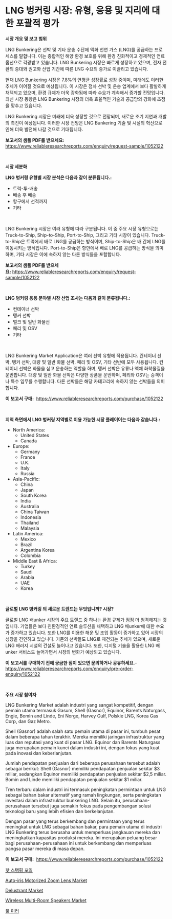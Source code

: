 <p><h1>LNG 벙커링 시장: 유형, 응용 및 지리에 대한 포괄적 평가</h1></p><p><strong>시장 개요 및 보고 범위</strong></p>
<p><p>LNG Bunkering은 선박 및 기타 운송 수단에 액화 천연 가스 (LNG)를 공급하는 프로세스를 말합니다. 이는 종합적인 해양 환경 보호를 위해 환경 친화적이고 경제적인 연료 옵션으로 각광받고 있습니다. LNG Bunkering 시장은 빠르게 성장하고 있으며, 전자 전환의 증대와 권고화 산업 기간에 따른 LNG 수요의 증가로 이끌리고 있습니다.</p><p>현재 LNG Bunkering 시장은 7.8%의 연평균 성장률로 성장 중이며, 미래에도 이러한 추세가 이어질 것으로 예상됩니다. 이 시장은 점차 선박 및 운송 업계에서 보다 활발하게 채택되고 있으며, 환경 규제가 더욱 강화됨에 따라 수요가 계속해서 증가할 전망입니다. 최신 시장 동향은 LNG Bunkering 시장의 더욱 효율적인 기술과 공급망의 강화에 초점을 맞추고 있습니다.</p><p>LNG Bunkering 시장은 미래에 더욱 성장할 것으로 전망되며, 새로운 초기 지연과 개발의 촉진이 예상됩니다. 이러한 시장 전망은 LNG Bunkering 기술 및 시설의 혁신으로 인해 더욱 발전해 나갈 것으로 기대됩니다.</p></p>
<p><strong>보고서의 샘플 PDF를 받으세요:</strong> <a href="https://www.reliableresearchreports.com/enquiry/request-sample/1052122">https://www.reliableresearchreports.com/enquiry/request-sample/1052122</a></p>
<p>&nbsp;</p>
<p><strong>시장 세분화</strong></p>
<p><strong>LNG 벙커링 유형별 시장 분석은 다음과 같이 분류됩니다.:</strong></p>
<p><ul><li>트럭-투-배송</li><li>배송 후 배송</li><li>항구에서 선적까지</li><li>기타</li></ul></p>
<p>&nbsp;</p>
<p><p>LNG Bunkering 시장은 여러 유형에 따라 구분됩니다. 이 중 주요 시장 유형으로는 Truck-to-Ship, Ship-to-Ship, Port-to-Ship, 그리고 기타 시장이 있습니다. Truck-to-Ship은 트럭에서 배로 LNG를 공급하는 방식이며, Ship-to-Ship은 배 간에 LNG를 이동시키는 방식입니다. Port-to-Ship은 항만에서 배로 LNG를 공급하는 방식을 의미하며, 기타 시장은 이에 속하지 않는 다른 방식들을 포함합니다.</p></p>
<p><strong>보고서의 샘플 PDF를 받으세요:</strong>&nbsp;<a href="https://www.reliableresearchreports.com/enquiry/request-sample/1052122">https://www.reliableresearchreports.com/enquiry/request-sample/1052122</a></p>
<p>&nbsp;</p>
<p><strong> LNG 벙커링 응용 분야별 시장 산업 조사는 다음과 같이 분류됩니다.:</strong></p>
<p><ul><li>컨테이너 선박</li><li>탱커 선박</li><li>벌크 및 일반 화물선</li><li>페리 및 OSV</li><li>기타</li></ul></p>
<p>&nbsp;</p>
<p><p>LNG Bunkering Market Application은 여러 선박 유형에 적용됩니다. 컨테이너 선박, 탱커 선박, 대량 및 일반 화물 선박, 페리 및 OSV, 기타 선반에 모두 사용됩니다. 컨테이너 선박은 화물을 싣고 운송하는 역할을 하며, 탱커 선박은 유류나 액체 화학물질을 운반합니다. 대량 및 일반 화물 선박은 다양한 상품을 운반하며, 페리와 OSV는 승객이나 특수 임무를 수행합니다. 다른 선박들은 해당 카테고리에 속하지 않는 선박들을 의미합니다.</p></p>
<p><strong>이 보고서 구매:</strong>&nbsp; <a href="https://www.reliableresearchreports.com/purchase/1052122">https://www.reliableresearchreports.com/purchase/1052122</a></p>
<p>&nbsp;</p>
<p><strong>지역 측면에서 LNG 벙커링 지역별로 이용 가능한 시장 플레이어는 다음과 같습니다.:</strong></p>
<p><ul>
    <li>
        North America:
        <ul>
            <li>United States</li>
            <li>Canada</li>
        </ul>
    </li>
    <li>
        Europe:
        <ul>
            <li>Germany</li>
            <li>France</li>
            <li>U.K.</li>
            <li>Italy</li>
            <li>Russia</li>
        </ul>
    </li>
    <li>
        Asia-Pacific:
        <ul>
            <li>China</li>
            <li>Japan</li>
            <li>South Korea</li>
            <li>India</li>
            <li>Australia</li>
            <li>China Taiwan</li>
            <li>Indonesia</li>
            <li>Thailand</li>
            <li>Malaysia</li>
        </ul>
    </li>
    <li>
        Latin America:
        <ul>
            <li>Mexico</li>
            <li>Brazil</li>
            <li>Argentina Korea</li>
            <li>Colombia</li>
        </ul>
    </li>
    <li>
        Middle East & Africa:
        <ul>
            <li>Turkey</li>
            <li>Saudi</li>
            <li>Arabia</li>
            <li>UAE</li>
            <li>Korea</li>
        </ul>
    </li>
    </ul></p>
<p>&nbsp;</p>
<p><strong>글로벌 LNG 벙커링 의 새로운 트렌드는 무엇입니까? 시장?</strong></p>
<p><p>글로벌 LNG 배unker 시장의 주요 트렌드 중 하나는 환경 규제가 점점 더 엄격해지는 것입니다. 기업들은 보다 친환경적인 연료 솔루션을 채택하고 LNG 배unker에 대한 수요가 증가하고 있습니다. 또한 LNG를 이용한 해운 및 조업 활동이 증가하고 있어 시장의 성장을 견인하고 있습니다. 기존의 선박들도 LNG로 재건되는 추세가 있으며, 새로운 LNG 배러지 시설의 건설도 늘어나고 있습니다. 또한, 디지털 기술을 활용한 LNG 배unker 서비스도 늘어가면서 시장의 변화가 예상되고 있습니다.</p></p>
<p><strong>이 보고서를 구매하기 전에 궁금한 점이 있으면 문의하거나 공유하세요.</strong>- <a href="https://www.reliableresearchreports.com/enquiry/pre-order-enquiry/1052122">https://www.reliableresearchreports.com/enquiry/pre-order-enquiry/1052122</a></p>
<p>&nbsp;</p>
<p><strong>주요 시장 참여자</strong></p>
<p><p>LNG Bunkering Market adalah industri yang sangat kompetitif, dengan pemain utama termasuk Gasum, Shell (Gasnor), Equinor, Barents Naturgass, Engie, Bomin and Linde, Eni Norge, Harvey Gulf, Polskie LNG, Korea Gas Corp, dan Gaz Metro.</p><p>Shell (Gasnor) adalah salah satu pemain utama di pasar ini, tumbuh pesat dalam beberapa tahun terakhir. Mereka memiliki jaringan infrastruktur yang luas dan reputasi yang kuat di pasar LNG. Equinor dan Barents Naturgass juga merupakan pemain kunci dalam industri ini, dengan fokus yang kuat pada inovasi dan keberlanjutan.</p><p>Jumlah pendapatan penjualan dari beberapa perusahaan tersebut adalah sebagai berikut: Shell (Gasnor) memiliki pendapatan penjualan sekitar $3 miliar, sedangkan Equinor memiliki pendapatan penjualan sekitar $2,5 miliar. Bomin and Linde memiliki pendapatan penjualan sekitar $1 miliar.</p><p>Tren terbaru dalam industri ini termasuk peningkatan permintaan untuk LNG sebagai bahan bakar alternatif yang ramah lingkungan, serta peningkatan investasi dalam infrastruktur bunkering LNG. Selain itu, perusahaan-perusahaan tersebut juga semakin fokus pada pengembangan solusi teknologi baru yang lebih efisien dan berkelanjutan.</p><p>Dengan pasar yang terus berkembang dan permintaan yang terus meningkat untuk LNG sebagai bahan bakar, para pemain utama di industri LNG Bunkering terus berusaha untuk memperluas jangkauan mereka dan meningkatkan kapasitas produksi mereka. Ini merupakan peluang besar bagi perusahaan-perusahaan ini untuk berkembang dan memperluas pangsa pasar mereka di masa depan.</p></p>
<p><strong>이 보고서 구매:</strong>&nbsp;&nbsp;<a href="https://www.reliableresearchreports.com/purchase/1052122">https://www.reliableresearchreports.com/purchase/1052122</a></p>
<p><p><a href="https://github.com/vsckjg50460/Market-Research-Report-List-1/blob/main/5392332187913.md">핫 스탬핑 포일</a></p><p><a href="https://artistic-helicopter-ca9.notion.site/Auto-iris-Motorized-Zoom-Lens-Market-Provides-a-Comprehensive-Analysis-Including-a-Macro-Overview-of-e5cb44c8b0484a62a0beb827f97f2dee">Auto-iris Motorized Zoom Lens Market</a></p><p><a href="https://issuu.com/reportprime-2/docs/delustrant-market-size-2030.pptx">Delustrant Market</a></p><p><a href="https://view.publitas.com/reportprime-1/wireless-multi-room-speakers-market-challenges-opportunities-and-growth-drivers-and-major-market-players-forecasted-for-period-from-2023-2030/">Wireless Multi-Room Speakers Market</a></p><p><a href="https://medium.com/@sinjinluong3e0awx2m195k76/%EC%88%98%EC%98%81%EC%9E%A5-%EA%B1%B0%EC%9A%B8-%EC%8B%9C%EC%9E%A5-%EA%B7%9C%EB%AA%A8%EB%8A%94-%EA%B8%80%EB%A1%9C%EB%B2%8C-%EC%82%B0%EC%97%85%EC%97%90%EC%84%9C-%EC%B5%9C%EA%B3%A0%EC%9D%98-%EB%A7%88%EC%BC%80%ED%8C%85-%EC%B1%84%EB%84%90%EC%9D%84-%EB%B3%B4%EC%97%AC%EC%A4%8D%EB%8B%88%EB%8B%A4-2ee27c9dd392">풀 미러</a></p></p>
